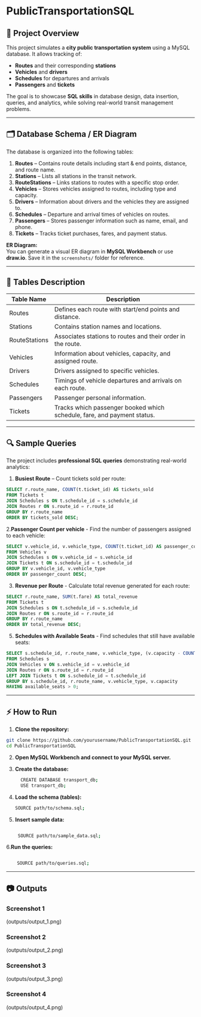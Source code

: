 # PublicTransportationSQL

## 🚆 Project Overview

This project simulates a **city public transportation system** using a MySQL database. It allows tracking of:  

- **Routes** and their corresponding **stations**  
- **Vehicles** and **drivers**  
- **Schedules** for departures and arrivals  
- **Passengers** and **tickets**  

The goal is to showcase **SQL skills** in database design, data insertion, queries, and analytics, while solving real-world transit management problems.  

---

## 🗂 Database Schema / ER Diagram

The database is organized into the following tables:

1. **Routes** – Contains route details including start & end points, distance, and route name.  
2. **Stations** – Lists all stations in the transit network.  
3. **RouteStations** – Links stations to routes with a specific stop order.  
4. **Vehicles** – Stores vehicles assigned to routes, including type and capacity.  
5. **Drivers** – Information about drivers and the vehicles they are assigned to.  
6. **Schedules** – Departure and arrival times of vehicles on routes.  
7. **Passengers** – Stores passenger information such as name, email, and phone.  
8. **Tickets** – Tracks ticket purchases, fares, and payment status.  

**ER Diagram:**  
You can generate a visual ER diagram in **MySQL Workbench** or use **draw.io**. Save it in the `screenshots/` folder for reference.  

---

## 📝 Tables Description

| Table Name       | Description                                                                 |
|-----------------|-----------------------------------------------------------------------------|
| Routes           | Defines each route with start/end points and distance.                     |
| Stations         | Contains station names and locations.                                      |
| RouteStations    | Associates stations to routes and their order in the route.                |
| Vehicles         | Information about vehicles, capacity, and assigned route.                  |
| Drivers          | Drivers assigned to specific vehicles.                                      |
| Schedules        | Timings of vehicle departures and arrivals on each route.                 |
| Passengers       | Passenger personal information.                                            |
| Tickets          | Tracks which passenger booked which schedule, fare, and payment status.   |

---

## 🔍 Sample Queries

The project includes **professional SQL queries** demonstrating real-world analytics:

1. **Busiest Route** – Count tickets sold per route:

```sql
SELECT r.route_name, COUNT(t.ticket_id) AS tickets_sold
FROM Tickets t
JOIN Schedules s ON t.schedule_id = s.schedule_id
JOIN Routes r ON s.route_id = r.route_id
GROUP BY r.route_name
ORDER BY tickets_sold DESC;

```
2.**Passenger Count per vehicle** -  Find the number of passengers assigned to each vehicle:
```sql
SELECT v.vehicle_id, v.vehicle_type, COUNT(t.ticket_id) AS passenger_count
FROM Vehicles v
JOIN Schedules s ON v.vehicle_id = s.vehicle_id
JOIN Tickets t ON s.schedule_id = t.schedule_id
GROUP BY v.vehicle_id, v.vehicle_type
ORDER BY passenger_count DESC;
```

3. **Revenue per Route** - Calculate total revenue generated for each route:
```sql
SELECT r.route_name, SUM(t.fare) AS total_revenue
FROM Tickets t
JOIN Schedules s ON t.schedule_id = s.schedule_id
JOIN Routes r ON s.route_id = r.route_id
GROUP BY r.route_name
ORDER BY total_revenue DESC;
```
5. **Schedules with Available Seats** - Find schedules that still have available seats:
```sql
SELECT s.schedule_id, r.route_name, v.vehicle_type, (v.capacity - COUNT(t.ticket_id)) AS available_seats
FROM Schedules s
JOIN Vehicles v ON s.vehicle_id = v.vehicle_id
JOIN Routes r ON s.route_id = r.route_id
LEFT JOIN Tickets t ON s.schedule_id = t.schedule_id
GROUP BY s.schedule_id, r.route_name, v.vehicle_type, v.capacity
HAVING available_seats > 0;
```
---

## ⚡ How to Run

1. **Clone the repository:**

```bash
git clone https://github.com/yourusername/PublicTransportationSQL.git
cd PublicTransportationSQL
```
2. **Open MySQL Workbench and connect to your MySQL server.**

3. **Create the database:**
   ```bash
     CREATE DATABASE transport_db;
     USE transport_db;
     ```

4. **Load the schema (tables):**
    ```bash
    SOURCE path/to/schema.sql;
    ```
5. **Insert sample data:**
   ```bash

    SOURCE path/to/sample_data.sql;
   ```

6.**Run the queries:**
```bash

    SOURCE path/to/queries.sql;
```
---
## 📷 Outputs 
### Screenshot 1
(outputs/output_1.png)

### Screenshot 2
(outputs/output_2.png)

### Screenshot 3
(outputs/output_3.png)

### Screenshot 4
(outputs/output_4.png)




